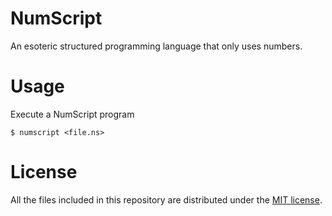 # NumScript

An esoteric structured programming language that only uses numbers.

# Usage

Execute a NumScript program

    $ numscript <file.ns>

# License

All the files included in this repository are distributed under the [MIT license](LICENSE).
